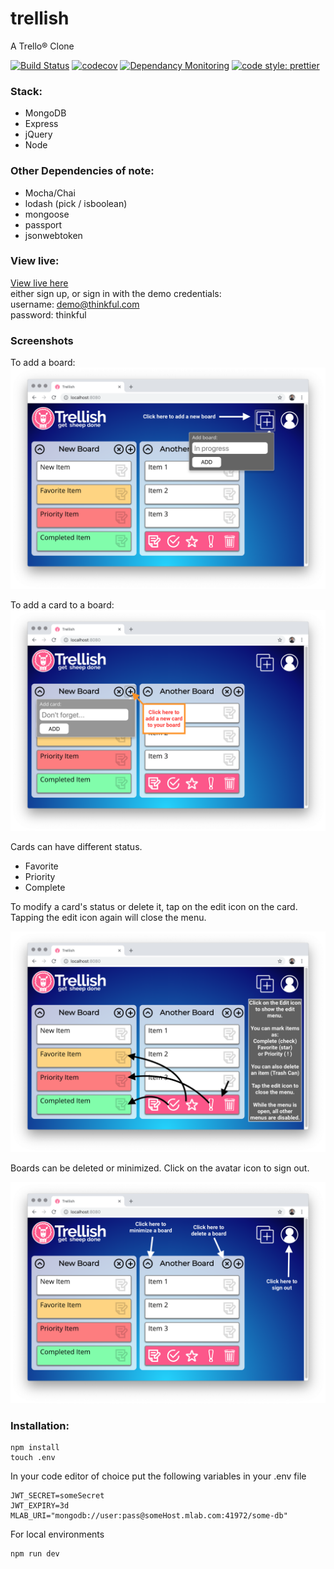 # trellish

A Trello® Clone

[![Build Status](https://travis-ci.org/rcmaples/trellish.svg?branch=master)](https://travis-ci.org/rcmaples/trellish)
[![codecov](https://codecov.io/gh/rcmaples/trellish/branch/master/graph/badge.svg)](https://codecov.io/gh/rcmaples/trellish)
[![Dependancy Monitoring](https://badgen.net/badge//dependabot/green?icon=dependabot)](https://dependabot.com/)
[![code style: prettier](https://img.shields.io/badge/code_style-prettier-ff69b4.svg?style=flat-square)](https://github.com/prettier/prettier)

### Stack:

- MongoDB
- Express
- jQuery
- Node

### Other Dependencies of note:

- Mocha/Chai
- lodash (pick / isboolean)
- mongoose
- passport
- jsonwebtoken

### View live:

[View live here](https://trellish.herokuapp.com)\
either sign up, or sign in with the demo credentials:\
username: demo@thinkful.com \
password: thinkful

### Screenshots

To add a board:
![Add a button](./doc/add-board.png)

To add a card to a board:
![Add a card](./doc/add-card.png)

Cards can have different status.

- Favorite
- Priority
- Complete

To modify a card's status or delete it, tap on the edit icon on the card. Tapping the edit icon again will close the menu.

![Modify a card](./doc/edit-card.png)

Boards can be deleted or minimized. Click on the avatar icon to sign out.

![Misc Controls](./doc/misc-buttons.png)

### Installation:

```shell
npm install
touch .env
```

In your code editor of choice put the following variables in your .env file

```shell
JWT_SECRET=someSecret
JWT_EXPIRY=3d
MLAB_URI="mongodb://user:pass@someHost.mlab.com:41972/some-db"
```

For local environments

```shell
npm run dev
```
